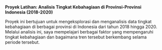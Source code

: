 **Proyek Latihan: Analisis Tingkat Kebahagiaan di Provinsi-Provinsi Indonesia (2018-2020)**


Proyek ini bertujuan untuk mengeksplorasi dan menganalisis data tingkat kebahagiaan di berbagai provinsi di Indonesia dari tahun 2018 hingga 2020. Melalui analisis ini, saya mempelajari berbagai faktor yang mempengaruhi tingkat kebahagiaan dan bagaimana tren tersebut berkembang selama periode tersebut.
